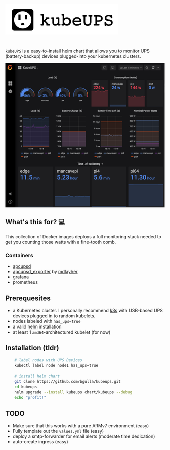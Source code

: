 ![](./docs/kubeUPS_logo.png)
# 
`kubeUPS` is a easy-to-install helm chart that allows you to monitor UPS (battery-backup) devices plugged-into your kubernetes clusters. 

![](./docs/screenshot.png)

## What's this for? 💻
This collection of Docker images deploys a full monitoring stack needed to get you counting those watts with a fine-tooth comb. 

### Containers
 * [apcupsd](https://github.com/bgulla?tab=repositories&q=apcupsd)
 * [apcupsd_exporter](https://github.com/mdlayher/apcupsd_exporter) by [mdlayher](https://github.com/mdlayher)
 * grafana
 * prometheus

## Prerequesites
 * a Kubernetes cluster. I personally recommend [k3s](https://k3s.io) with USB-based UPS devices plugged in to random kubelets.
 * nodes labeled with `has_ups=true`
 * a valid [helm](https://helm.sh) installation
 * at least 1 `amd64`-architectured kubelet (for now)

## Installation (tldr)
```bash
    # label nodes with UPS Devices
    kubectl label node node1 has_ups=true

    # install helm chart   
    git clone https://github.com/bgulla/kubeups.git
    cd kubeups
    helm upgrade --install kubeups chart/kubeups --debug
    echo "profit!"
```

## TODO
* Make sure that this works with a pure ARMv7 environment (easy)
* Fully template out the `values.yml` file (easy)
* deploy a smtp-forwarder for email alerts (moderate time dedication)
* auto-create ingress (easy)

